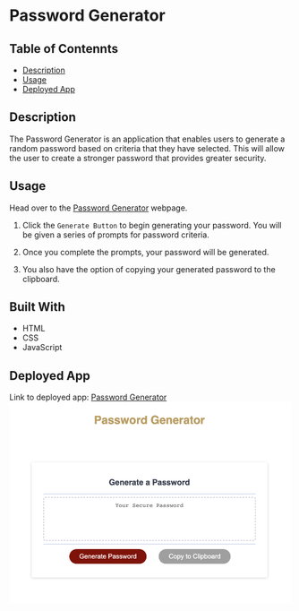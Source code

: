 # Password Generator

## Table of Contennts

- [Description](#description)
- [Usage](#usage)
- [Deployed App](#deployed-app)

## Description

The Password Generator is an application that enables users to generate a random password based on criteria that they have selected. This will allow the user to create a stronger password that provides greater security.

## Usage

Head over to the [Password Generator](https://azs6189.github.io/password-generator/) webpage.

1. Click the `Generate Button` to begin generating your password. You will be given a series of prompts for password criteria.

2. Once you complete the prompts, your password will be generated.

3. You also have the option of copying your generated password to the clipboard.

## Built With

- HTML
- CSS
- JavaScript

## Deployed App

Link to deployed app: [Password Generator](https://azs6189.github.io/password-generator/)
![password-generator](password-generator.png)
